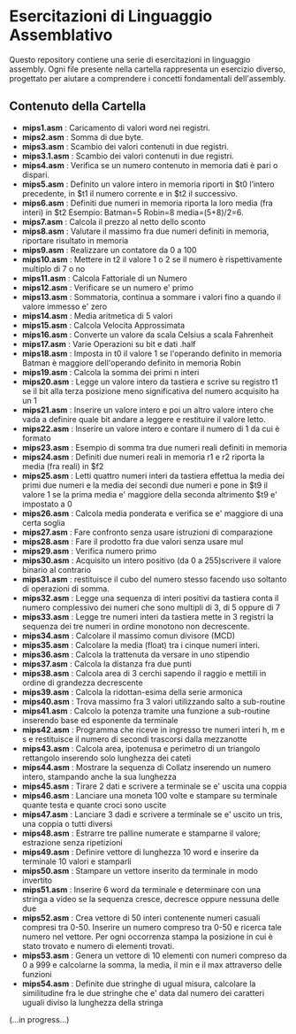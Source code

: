 # Esercitazioni di Linguaggio Assemblativo

Questo repository contiene una serie di esercitazioni in linguaggio assembly. Ogni file presente nella cartella rappresenta un esercizio diverso, progettato per aiutare a comprendere i concetti fondamentali dell'assembly.

## Contenuto della Cartella

- **mips1.asm** : Caricamento di valori word nei registri.
- **mips2.asm** : Somma di due byte.
- **mips3.asm** : Scambio dei valori contenuti in due registri.
- **mips3.1.asm** : Scambio dei valori contenuti in due registri.
- **mips4.asm** : Verifica se un numero contenuto in memoria dati è pari o dispari.
- **mips5.asm** : Definito un valore intero in memoria riporti in $t0 l’intero precedente, in $t1 il numero corrente e in $t2 il successivo.
- **mips6.asm** : Definiti due numeri in memoria riporta la loro media (fra interi) in $t2 Esempio: Batman=5 Robin=8 media=(5+8)/2=6.
- **mips7.asm** : Calcola il prezzo al netto dello sconto
- **mips8.asm** : Valutare il massimo fra due numeri definiti in memoria, riportare risultato in memoria
- **mips9.asm** : Realizzare un contatore da 0 a 100
- **mips10.asm** : Mettere in t2 il valore 1 o 2 se il numero è rispettivamente multiplo di 7 o no
- **mips11.asm** : Calcola Fattoriale di un Numero
- **mips12.asm** : Verificare se un numero e' primo
- **mips13.asm** : Sommatoria, continua a sommare i valori fino a quando il valore immesso e' zero
- **mips14.asm** : Media aritmetica di 5 valori
- **mips15.asm** : Calcola Velocita Approssimata
- **mips16.asm** : Converte un valore da scala Celsius a scala Fahrenheit
- **mips17.asm** : Varie Operazioni su bit e dati .half
- **mips18.asm** : Imposta in t0 il valore 1 se l'operando definito in memoria Batman è maggiore dell'operando definito in memoria Robin
- **mips19.asm** : Calcola la somma dei primi n interi
- **mips20.asm** : Legge un valore intero da tastiera e scrive su registro t1 se il bit alla terza posizione meno significativa del numero acquisito ha un 1
- **mips21.asm** : Inserire un valore intero e poi un altro valore intero che vada a definire quale bit andare a leggere e restituire il valore letto.
- **mips22.asm** : Inserire un valore intero e contare il numero di 1 da cui è formato
- **mips23.asm** : Esempio di somma tra due numeri reali definiti in memoria
- **mips24.asm** : Definiti due numeri reali in memoria r1 e r2 riporta la media (fra reali) in $f2
- **mips25.asm** : Letti quattro numeri interi da tastiera effettua la media dei primi due numeri e la media dei secondi due numeri e pone in $t9 il valore 1 se la prima media e' maggiore della seconda altrimento $t9 e' impostato a 0
- **mips26.asm** : Calcola media ponderata e verifica se e' maggiore di una certa soglia
- **mips27.asm** : Fare confronto senza usare istruzioni di comparazione
- **mips28.asm** : Fare il prodotto fra due valori senza usare mul
- **mips29.asm** : Verifica numero primo
- **mips30.asm** : Acquisito un intero positivo (da 0 a 255)scrivere il valore binario al contrario
- **mips31.asm** : restituisce il cubo del numero stesso facendo uso soltanto di operazioni di somma.
- **mips32.asm** : Legge una sequenza di interi positivi da tastiera conta il numero complessivo dei numeri che sono multipli di 3, di 5 oppure di 7
- **mips33.asm** : Legge tre numeri interi da tastiera mette in 3 registri la sequenza dei tre numeri in ordine monotono non decrescente.
- **mips34.asm** : Calcolare il massimo comun divisore (MCD)
- **mips35.asm** : Calcolare la media (float) tra i cinque numeri interi.
- **mips36.asm** : Calcola la trattenuta da versare in uno stipendio
- **mips37.asm** : Calcola la distanza fra due punti
- **mips38.asm** : Calcola area di 3 cerchi sapendo il raggio e mettili in ordine di grandezza decrescente
- **mips39.asm** : Calcola la ridottan-esima della serie armonica
- **mips40.asm** : Trova massimo fra 3 valori utilizzando salto a sub-routine
- **mips41.asm** : Calcolo la potenza tramite una funzione a sub-routine inserendo base ed esponente da terminale
- **mips42.asm** : Programma che riceve in ingresso tre numeri interi h, m e s e restituisce il numero di secondi trascorsi dalla mezzanotte
- **mips43.asm** : Calcola area, ipotenusa e perimetro di un triangolo rettangolo inserendo solo lunghezza dei cateti
- **mips44.asm** : Mostrare la sequenza di Collatz inserendo un numero intero, stampando anche la sua lunghezza
- **mips45.asm** : Tirare 2 dati e scrivere a terminale se e' uscita una coppia
- **mips46.asm** : Lanciare una moneta 100 volte e stampare su terminale quante testa e quante croci sono uscite
- **mips47.asm** : Lanciare 3 dadi e scrivere a terminale se e' uscito un tris, una coppia o tutti diversi
- **mips48.asm** : Estrarre tre palline numerate e stamparne il valore; estrazione senza ripetizioni
- **mips49.asm** : Definire vettore di lunghezza 10 word e inserire da terminale 10 valori e stamparli
- **mips50.asm** : Stampare un vettore inserito da terminale in modo invertito
- **mips51.asm** : Inserire 6 word da terminale e determinare con una stringa a video se la sequenza cresce, decresce oppure nessuna delle due
- **mips52.asm** : Crea vettore di 50 interi contenente numeri casuali compresi tra 0-50. Inserire un numero compreso tra 0-50 e ricerca tale numero nel vettore. Per ogni occorrenza stampa la posizione in cui è stato trovato e numero di elementi trovati.
- **mips53.asm** : Genera un vettore di 10 elementi con numeri compreso da 0 a 999 e calcolarne la somma, la media, il min e il max attraverso delle funzioni
- **mips54.asm** : Definite due stringhe di ugual misura, calcolare la similitudine fra le due stringhe che e' data dal numero dei caratteri uguali diviso la lunghezza della stringa

(...in progress...)

